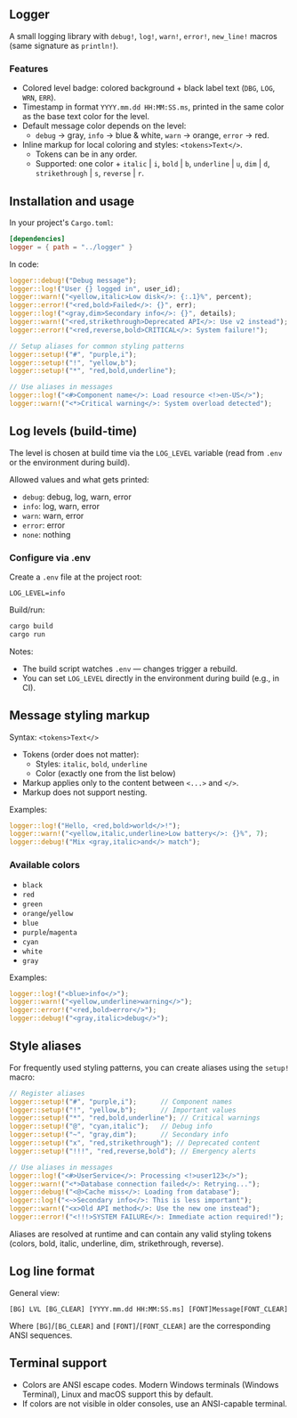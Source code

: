 ## Logger

A small logging library with `debug!`, `log!`, `warn!`, `error!`, `new_line!` macros (same signature as `println!`).

### Features
- Colored level badge: colored background + black label text (`DBG`, `LOG`, `WRN`, `ERR`).
- Timestamp in format `YYYY.mm.dd HH:MM:SS.ms`, printed in the same color as the base text color for the level.
- Default message color depends on the level:
  - `debug` → gray, `info` → blue & white, `warn` → orange, `error` → red.
- Inline markup for local coloring and styles: `<tokens>Text</>`.
  - Tokens can be in any order.
  - Supported: one color + `italic` | `i`, `bold` | `b`, `underline` | `u`, `dim` | `d`, `strikethrough` | `s`, `reverse` | `r`.

## Installation and usage

In your project's `Cargo.toml`:
```toml
[dependencies]
logger = { path = "../logger" }
```

In code:
```rust
logger::debug!("Debug message");
logger::log!("User {} logged in", user_id);
logger::warn!("<yellow,italic>Low disk</>: {:.1}%", percent);
logger::error!("<red,bold>Failed</>: {}", err);
logger::log!("<gray,dim>Secondary info</>: {}", details);
logger::warn!("<red,strikethrough>Deprecated API</>: Use v2 instead");
logger::error!("<red,reverse,bold>CRITICAL</>: System failure!");

// Setup aliases for common styling patterns
logger::setup!("#", "purple,i");
logger::setup!("!", "yellow,b");
logger::setup!("*", "red,bold,underline");

// Use aliases in messages
logger::log!("<#>Component name</>: Load resource <!>en-US</>");
logger::warn!("<*>Critical warning</>: System overload detected");
```

## Log levels (build-time)
The level is chosen at build time via the `LOG_LEVEL` variable (read from `.env` or the environment during build).

Allowed values and what gets printed:
- `debug`: debug, log, warn, error
- `info`: log, warn, error
- `warn`: warn, error
- `error`: error
- `none`: nothing

### Configure via .env
Create a `.env` file at the project root:
```env
LOG_LEVEL=info
```

Build/run:
```bash
cargo build
cargo run
```

Notes:
- The build script watches `.env` — changes trigger a rebuild.
- You can set `LOG_LEVEL` directly in the environment during build (e.g., in CI).

## Message styling markup
Syntax: `<tokens>Text</>`

- Tokens (order does not matter):
  - Styles: `italic`, `bold`, `underline`
  - Color (exactly one from the list below)
- Markup applies only to the content between `<...>` and `</>`.
- Markup does not support nesting.

Examples:
```rust
logger::log!("Hello, <red,bold>world</>!");
logger::warn!("<yellow,italic,underline>Low battery</>: {}%", 7);
logger::debug!("Mix <gray,italic>and</> match");
```

### Available colors
  - `black`
  - `red`
  - `green`
  - `orange`/`yellow`
  - `blue`
  - `purple`/`magenta`
  - `cyan`
  - `white`
  - `gray`

Examples:
```rust
logger::log!("<blue>info</>");
logger::warn!("<yellow,underline>warning</>");
logger::error!("<red,bold>error</>");
logger::debug!("<gray,italic>debug</>");
```

## Style aliases
For frequently used styling patterns, you can create aliases using the `setup!` macro:

```rust
// Register aliases
logger::setup!("#", "purple,i");      // Component names
logger::setup!("!", "yellow,b");      // Important values
logger::setup!("*", "red,bold,underline"); // Critical warnings
logger::setup!("@", "cyan,italic");   // Debug info
logger::setup!("~", "gray,dim");      // Secondary info
logger::setup!("x", "red,strikethrough"); // Deprecated content
logger::setup!("!!!", "red,reverse,bold"); // Emergency alerts

// Use aliases in messages
logger::log!("<#>UserService</>: Processing <!>user123</>");
logger::warn!("<*>Database connection failed</>: Retrying...");
logger::debug!("<@>Cache miss</>: Loading from database");
logger::log!("<~>Secondary info</>: This is less important");
logger::warn!("<x>Old API method</>: Use the new one instead");
logger::error!("<!!!>SYSTEM FAILURE</>: Immediate action required!");
```

Aliases are resolved at runtime and can contain any valid styling tokens (colors, bold, italic, underline, dim, strikethrough, reverse).

## Log line format
General view:
```
[BG] LVL [BG_CLEAR] [YYYY.mm.dd HH:MM:SS.ms] [FONT]Message[FONT_CLEAR]
```

Where `[BG]`/`[BG_CLEAR]` and `[FONT]`/`[FONT_CLEAR]` are the corresponding ANSI sequences.

## Terminal support
- Colors are ANSI escape codes. Modern Windows terminals (Windows Terminal), Linux and macOS support this by default.
- If colors are not visible in older consoles, use an ANSI-capable terminal.
